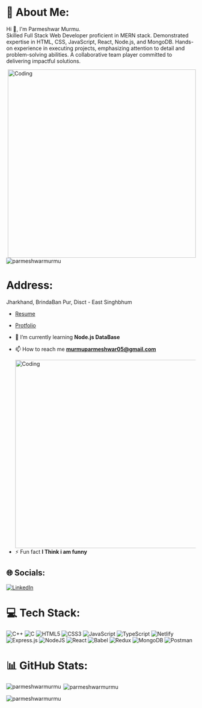 


# 💫 About Me:
Hi 👋, I'm Parmeshwar Murmu.<br>Skilled Full Stack Web Developer proficient in MERN stack. Demonstrated expertise in HTML, CSS, JavaScript, React, Node.js, and MongoDB. Hands-on experience in executing projects, emphasizing attention to detail and problem-solving abilities. A collaborative team player committed to delivering impactful solutions.


<img align="right" alt="Coding" width="500" src="https://efos.in/wp-content/uploads/2022/06/full-stack-training-1-1200x675.jpg" />


<p align="left"> <img src="https://komarev.com/ghpvc/?username=parmeshwarmurmu&label=Profile%20views&color=0e75b6&style=flat" alt="parmeshwarmurmu" /> </p>


# Address:
Jharkhand, BrindaBan Pur, Disct - East Singhbhum
- <a href="https://drive.google.com/file/d/1Z9p4i46wkBOSK3bzOxGACMN4Za3fuPca/view?usp=drive_link" target="_blank">Resume</a>
- <a href="https://parmeshwarmurmu.github.io/" target="_blank">Protfolio</a>




- 🌱 I’m currently learning **Node.js DataBase**

- 📫 How to reach me **murmuparmeshwar05@gmail.com**

   <img align="right" alt="Coding" width="500" src="https://funtoken.io/wp-content/uploads/2023/02/img-careers-developer@2x.jpg" />
- ⚡ Fun fact **I Think i am funny**



## 🌐 Socials:
[![LinkedIn](https://img.shields.io/badge/LinkedIn-%230077B5.svg?logo=linkedin&logoColor=white)](https://www.linkedin.com/in/parmeshwar-murmu-086a9b184/) 

# 💻 Tech Stack:
![C++](https://img.shields.io/badge/c++-%2300599C.svg?style=for-the-badge&logo=c%2B%2B&logoColor=white) ![C](https://img.shields.io/badge/c-%2300599C.svg?style=for-the-badge&logo=c&logoColor=white) ![HTML5](https://img.shields.io/badge/html5-%23E34F26.svg?style=for-the-badge&logo=html5&logoColor=white) ![CSS3](https://img.shields.io/badge/css3-%231572B6.svg?style=for-the-badge&logo=css3&logoColor=white) ![JavaScript](https://img.shields.io/badge/javascript-%23323330.svg?style=for-the-badge&logo=javascript&logoColor=%23F7DF1E) ![TypeScript](https://img.shields.io/badge/typescript-%23007ACC.svg?style=for-the-badge&logo=typescript&logoColor=white) ![Netlify](https://img.shields.io/badge/netlify-%23000000.svg?style=for-the-badge&logo=netlify&logoColor=#00C7B7) ![Express.js](https://img.shields.io/badge/express.js-%23404d59.svg?style=for-the-badge&logo=express&logoColor=%2361DAFB) ![NodeJS](https://img.shields.io/badge/node.js-6DA55F?style=for-the-badge&logo=node.js&logoColor=white) ![React](https://img.shields.io/badge/react-%2320232a.svg?style=for-the-badge&logo=react&logoColor=%2361DAFB)  ![Babel](https://img.shields.io/badge/Babel-F9DC3e?style=for-the-badge&logo=babel&logoColor=black)  ![Redux](https://img.shields.io/badge/redux-%23593d88.svg?style=for-the-badge&logo=redux&logoColor=white) ![MongoDB](https://img.shields.io/badge/MongoDB-%234ea94b.svg?style=for-the-badge&logo=mongodb&logoColor=white) ![Postman](https://img.shields.io/badge/Postman-FF6C37?style=for-the-badge&logo=postman&logoColor=white)
# 📊 GitHub Stats:

<p><img align="left" src="https://github-readme-stats.vercel.app/api/top-langs?username=parmeshwarmurmu&show_icons=true&locale=en&layout=compact" alt="parmeshwarmurmu" /></p>

<p>&nbsp;<img align="center" src="https://github-readme-stats.vercel.app/api?username=parmeshwarmurmu&show_icons=true&locale=en" alt="parmeshwarmurmu" /></p>

<p><img align="center" src="https://github-readme-streak-stats.herokuapp.com/?user=parmeshwarmurmu&" alt="parmeshwarmurmu" /></p>








